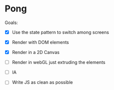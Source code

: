Pong
====

Goals: 

- [x] Use the state pattern to switch among screens
- [x] Render with DOM elements
- [x] Render in a 2D Canvas
- [ ] Render in webGL just extruding the elements
- [ ] IA
- [ ] Write JS as clean as possible

